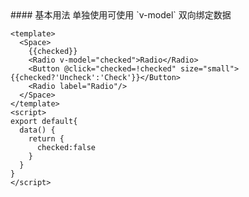 <cn>
#### 基本用法
单独使用可使用 `v-model` 双向绑定数据
</cn>

```vue
<template>
  <Space>
    {{checked}}
    <Radio v-model="checked">Radio</Radio>
    <Button @click="checked=!checked" size="small">{{checked?'Uncheck':'Check'}}</Button>
    <Radio label="Radio"/>
  </Space>
</template>
<script>
export default{
  data() {
    return {
      checked:false
    }
  }
}
</script>
```